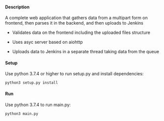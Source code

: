 #### Description
A complete web application that gathers data from a multipart form on frontend, then parses it in the backend, and then uploads to Jenkins

- Validates data on the frontend including the uploaded files structure

- Uses asyc server based on aiohttp

- Uploads data to Jenkins in a separate thread taking data from the queue

#### Setup
Use python 3.7.4 or higher to run setup.py and install dependencies:

    python3 setup.py install 


#### Run
Use python 3.7.4 to run main.py:

    python3 main.py